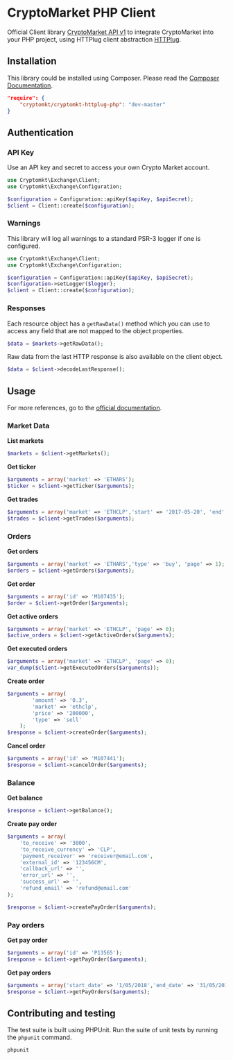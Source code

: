 # CryptoMarket PHP Client

Official Client library [CryptoMarket API v1][1] to integrate CryptoMarket into your
PHP project, using HTTPlug client abstraction [HTTPlug][3].

## Installation

This library could be installed using Composer. Please read the [Composer Documentation](https://getcomposer.org/doc/01-basic-usage.md).

```json
"require": {
    "cryptomkt/cryptomkt-httplug-php": "dev-master"
}
```

## Authentication

### API Key

Use an API key and secret to access your own Crypto Market account.

```php
use Cryptomkt\Exchange\Client;
use Cryptomkt\Exchange\Configuration;

$configuration = Configuration::apiKey($apiKey, $apiSecret);
$client = Client::create($configuration);
```

### Warnings

This library will log all warnings to a
standard PSR-3 logger if one is configured.

```php
use Cryptomkt\Exchange\Client;
use Cryptomkt\Exchange\Configuration;

$configuration = Configuration::apiKey($apiKey, $apiSecret);
$configuration->setLogger($logger);
$client = Client::create($configuration);
```

### Responses

Each resource object has a `getRawData()` method which you can use to access any field that
are not mapped to the object properties.

```php
$data = $markets->getRawData();
```

Raw data from the last HTTP response is also available on the client object.

```php
$data = $client->decodeLastResponse();
```

## Usage

For more references, go to the [official documentation](https://developers.cryptomkt.com/).

### Market Data

**List markets**

```php
$markets = $client->getMarkets();
```

**Get ticker**

```php
$arguments = array('market' => 'ETHARS');
$ticker = $client->getTicker($arguments); 
```

**Get trades**

```php
$arguments = array('market' => 'ETHCLP','start' => '2017-05-20', 'end' => '2017-05-30', 'page' => 1);
$trades = $client->getTrades($arguments);
```

### Orders

**Get orders**

```php
$arguments = array('market' => 'ETHARS','type' => 'buy', 'page' => 1);
$orders = $client->getOrders($arguments); 
```

**Get order**

```php
$arguments = array('id' => 'M107435');
$order = $client->getOrder($arguments);  
```

**Get active orders**

```php
$arguments = array('market' => 'ETHCLP', 'page' => 0);
$active_orders = $client->getActiveOrders($arguments); 
```

**Get executed orders**

```php
$arguments = array('market' => 'ETHCLP', 'page' => 0);
var_dump($client->getExecutedOrders($arguments)); 
```

**Create order**

```php
$arguments = array(
        'amount' => '0.3',
        'market' => 'ethclp',
        'price' => '200000',
        'type' => 'sell'
    );
$response = $client->createOrder($arguments); 
```

**Cancel order**

```php
$arguments = array('id' => 'M107441');
$response = $client->cancelOrder($arguments); 
```

### Balance

**Get balance**

```php
$response = $client->getBalance(); 
```

**Create pay order**

```php
$arguments = array(
    'to_receive' => '3000',
    'to_receive_currency' => 'CLP',
    'payment_receiver' => 'receiver@email.com',
    'external_id' => '123456CM',
    'callback_url' => '',
    'error_url' => '',
    'success_url' => '',
    'refund_email' => 'refund@email.com'
);

$response = $client->createPayOrder($arguments);  
```

### Pay orders

**Get pay order**

```php
$arguments = array('id' => 'P13565');
$response = $client->getPayOrder($arguments);  
```

**Get pay orders**

```php
$arguments = array('start_date' => '1/05/2018','end_date' => '31/05/2018');
$response = $client->getPayOrders($arguments);  
```

## Contributing and testing

The test suite is built using PHPUnit. Run the suite of unit tests by running
the `phpunit` command.

```
phpunit
```

[1]: https://developers.cryptomkt.com
[2]: https://packagist.org/packages/cryptomkt/cryptomkt
[3]: https://github.com/php-http/httplug

